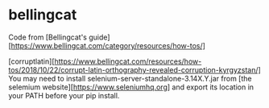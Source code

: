 # bellingcat

Code from [Bellingcat's guide][https://www.bellingcat.com/category/resources/how-tos/]

[corruptlatin][https://www.bellingcat.com/resources/how-tos/2018/10/22/corrupt-latin-orthography-revealed-corruption-kyrgyzstan/]
You may need to install selenium-server-standalone-3.14X.Y.jar from
[the selemium website][https://www.seleniumhq.org] and export its location in 
your PATH before your pip install.